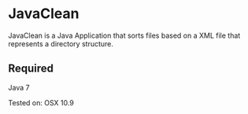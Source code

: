 JavaClean
=========
JavaClean is a Java Application that sorts files based on a XML file that represents a directory structure.

Required
--------
Java 7 <br />

Tested on:
OSX 10.9

